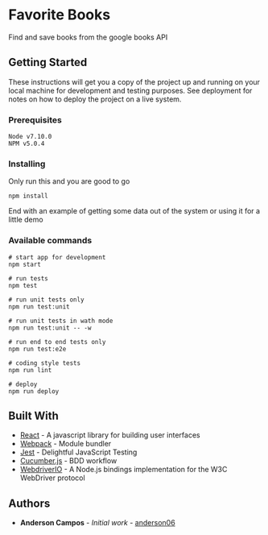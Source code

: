 # Favorite Books

Find and save books from the google books API

## Getting Started

These instructions will get you a copy of the project up and running on your local machine for development and testing purposes. See deployment for notes on how to deploy the project on a live system.

### Prerequisites

```
Node v7.10.0
NPM v5.0.4
```

### Installing

Only run this and you are good to go

```
npm install
```

End with an example of getting some data out of the system or using it for a little demo

### Available commands

```shell
# start app for development
npm start

# run tests
npm test

# run unit tests only
npm run test:unit

# run unit tests in wath mode
npm run test:unit -- -w

# run end to end tests only
npm run test:e2e

# coding style tests
npm run lint

# deploy
npm run deploy
```

## Built With

* [React](https://facebook.github.io/react/) - A javascript library for building user interfaces
* [Webpack](https://webpack.github.io/) - Module bundler
* [Jest](https://facebook.github.io/jest/) - Delightful JavaScript Testing
* [Cucumber.js](https://github.com/cucumber/cucumber-js) - BDD workflow
* [WebdriverIO](http://webdriver.io/) - A Node.js bindings implementation for the W3C WebDriver protocol

## Authors

* **Anderson Campos** - *Initial work* - [anderson06](https://github.com/anderson06)
